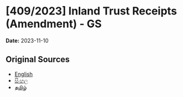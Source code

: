 # [409/2023] Inland Trust Receipts (Amendment) - GS

**Date:** 2023-11-10

## Original Sources

- [English](https://documents.gov.lk/view/bills/2023/11/409-2023_E.pdf)
- [සිංහල](https://documents.gov.lk/view/bills/2023/11/409-2023_S.pdf)
- [தமிழ்](https://documents.gov.lk/view/bills/2023/11/409-2023_T.pdf)
